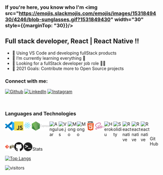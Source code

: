 ### If you're here, you know who I'm <img src="https://emojis.slackmojis.com/emojis/images/1531849430/4246/blob-sunglasses.gif?1531849430" width="30" style={{marginTop: "30}}/>

## Full stack developer, React | React Native !!

- 🔭 Using VS Code and developing fullStack products
- 🌱 I’m currently learning everything 🤣
- 👯 Looking for a fullStack developer job role 🥷🏻
- 🥅 2021 Goals: Contribute more to Open Source projects

### Connect with me:

<p><a href="https://github.com/ripu2" target="_blank"><img alt="Github" src="https://img.shields.io/badge/GitHub-%2312100E.svg?&style=for-the-badge&logo=Github&logoColor=white" /></a> 
<a href="https://www.linkedin.com/in/ripu-daman-88a609159/" target="_blank"><img alt="LinkedIn" src="https://img.shields.io/badge/linkedin-%230077B5.svg?&style=for-the-badge&logo=linkedin&logoColor=white" /></a> 
<a href="https://www.instagram.com/4742ripu" target="_blank"><img alt="Instagram" src="https://img.shields.io/badge/instagram-%2312100E.svg?&style=for-the-badge&logo=instagram" /></a>
</p>
<br />

### Languages and Technologies

<img align="left" alt="Visual Studio Code" width="30px" src="https://raw.githubusercontent.com/github/explore/80688e429a7d4ef2fca1e82350fe8e3517d3494d/topics/visual-studio-code/visual-studio-code.png" />
<img align="left" alt="JavaScript" width="30px" src="https://raw.githubusercontent.com/github/explore/80688e429a7d4ef2fca1e82350fe8e3517d3494d/topics/javascript/javascript.png" />
<img align="left" alt="React" width="26px" src="https://raw.githubusercontent.com/github/explore/80688e429a7d4ef2fca1e82350fe8e3517d3494d/topics/react/react.png" />
<img align="left" alt="Node.js" width="30px" src="https://raw.githubusercontent.com/github/explore/80688e429a7d4ef2fca1e82350fe8e3517d3494d/topics/nodejs/nodejs.png" />
<img align="left" alt="Express.js" width="30px" src="https://raw.githubusercontent.com/github/explore/80688e429a7d4ef2fca1e82350fe8e3517d3494d/topics/express/express.png" />
<img align="left" alt="Angular" width="30px" src="https://angular.io/assets/images/logos/angular/angular.png" />
<img align="left" alt="Vue.js" width="30px" src="https://miro.medium.com/max/800/1*Pk2mZo1cBqfVqQi-mtAkuA.png" />
<img align="left" alt="Mongo" width="30px" src="https://raw.githubusercontent.com/reduxjs/redux/master/logo/logo.png"/>
<img align="left" alt="Mongo" width="30px" src="https://img.icons8.com/color/100/000000/mongodb.png"/>
<img align="left" alt="HTML5" width="30px" src="https://raw.githubusercontent.com/github/explore/80688e429a7d4ef2fca1e82350fe8e3517d3494d/topics/html/html.png" />
<img align="left" alt="Sass" width="30px" src="https://raw.githubusercontent.com/github/explore/80688e429a7d4ef2fca1e82350fe8e3517d3494d/topics/sass/sass.png" />
<img align="left" alt="Heroku" width="30px" src="https://cdn.jsdelivr.net/npm/simple-icons@3.12.3/icons/heroku.svg" />
<img align="left" alt="Solidity" width="30px" src="https://cdn.worldvectorlogo.com/logos/solidity.svg" />
<img align="left" alt="React native" width="30px" src="https://cdn.worldvectorlogo.com/logos/react-native-1.svg" />
<img align="left" alt="React native" width="30px" src="https://cdn.worldvectorlogo.com/logos/typescript.svg" />
<img align="left" alt="React native" width="30px" src="https://cdn.worldvectorlogo.com/logos/graphql.svg" />
<img align="left" alt="Git" width="30px" src="https://raw.githubusercontent.com/github/explore/80688e429a7d4ef2fca1e82350fe8e3517d3494d/topics/git/git.png" />
<img align="left" alt="GitHub" width="30px" src="https://raw.githubusercontent.com/github/explore/78df643247d429f6cc873026c0622819ad797942/topics/github/github.png" />
<img align="left" alt="Terminal" width="30px" src="https://raw.githubusercontent.com/github/explore/80688e429a7d4ef2fca1e82350fe8e3517d3494d/topics/terminal/terminal.png" />

<br /> <br />

<summary>GitHub Stats</summary>

[![Top Langs](https://github-readme-stats.vercel.app/api/top-langs/?username=ripu2&hide=css,html,jupyter%20notebook,Java,SCSS)](https://github.com/ripu2/github-readme-stats)

[instagram]: https://www.instagram.com/4742ripu
[linkedin]: https://www.linkedin.com/in/ripu-daman-88a609159/

![visitors](https://visitor-badge.laobi.icu/badge?page_id=ripu2.visitor_count)
